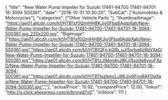 {
	"title": "New Water Pump Impeller for Suzuki 17461-94700 17461-94701 18-3094 500361",
	"date": "2018-10-31 10:30:20",
	"SubCat": ["Automobiles & Motorcycles"],
	"categories": ["Other Vehicle Parts "],
	"thumbnailImage": "https://ae01.alicdn.com/kf/HTB1sf0QmlHH8KJjy0Fbq6AqlpXah/New-Water-Pump-Impeller-for-Suzuki-17461-94700-17461-94701-18-3094-500361.jpg_220x220.jpg",
	"BigImage": ["https://ae01.alicdn.com/kf/HTB1sf0QmlHH8KJjy0Fbq6AqlpXah/New-Water-Pump-Impeller-for-Suzuki-17461-94700-17461-94701-18-3094-500361.jpg","https://ae01.alicdn.com/kf/HTB1QFn.kQfb_uJjSsrbq6z6bVXa0/New-Water-Pump-Impeller-for-Suzuki-17461-94700-17461-94701-18-3094-500361.jpg","https://ae01.alicdn.com/kf/HTB1zJ9AmdnJ8KJjSszdq6yxuFXaD/New-Water-Pump-Impeller-for-Suzuki-17461-94700-17461-94701-18-3094-500361.jpg","https://ae01.alicdn.com/kf/HTB11szbmcLJ8KJjy0Fnq6AFDpXaq/New-Water-Pump-Impeller-for-Suzuki-17461-94700-17461-94701-18-3094-500361.jpg",""],
	"actualPrice": 10.92,
	"comparePrice": 12.00,
	"linkurl": "http://s.click.aliexpress.com/e/brmsd7xS",
	"inStock": 111
}
